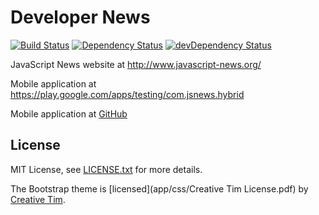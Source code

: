# Developer News
[![Build Status](https://travis-ci.org/markoch/dev-news-os.svg?branch=master)](https://travis-ci.org/markoch/dev-news-os)
[![Dependency Status](https://img.shields.io/david/markoch/dev-news-os.svg?style=flat)](https://david-dm.org/markoch/dev-news-os)
[![devDependency Status](https://img.shields.io/david/dev/markoch/dev-news-os.svg?style=flat)](https://david-dm.org/markoch/dev-news-os#info=devDependencies)

JavaScript News website at <a href="http://www.javascript-news.org/">http://www.javascript-news.org/</a>

Mobile application at <a href="https://play.google.com/apps/testing/com.jsnews.hybrid">https://play.google.com/apps/testing/com.jsnews.hybrid</a>

Mobile application at <a href="https://github.com/markoch/dev-news-app">GitHub</a>

## License
MIT License, see [LICENSE.txt](LICENSE.txt) for more details.

The Bootstrap theme is [licensed](app/css/Creative Tim License.pdf) by [Creative Tim](http://www.creative-tim.com/).
